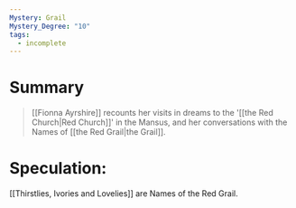 ```yaml
---
Mystery: Grail
Mystery_Degree: "10"
tags:
  - incomplete
---
```

# Summary
> [[Fionna Ayrshire]] recounts her visits in dreams to the '[[the Red Church|Red Church]]' in the Mansus, and her conversations with the Names of [[the Red Grail|the Grail]].

# Speculation:
[[Thirstlies, Ivories and Lovelies]] are Names of the Red Grail.